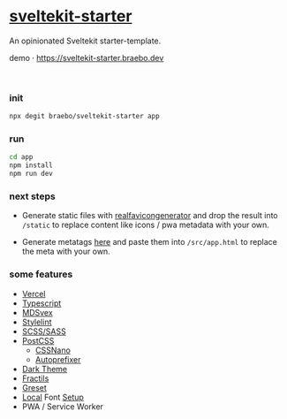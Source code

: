# [sveltekit-starter](https://github.com/braebo/sveltekit-starter)

An opinionated Sveltekit starter-template.

demo · https://sveltekit-starter.braebo.dev

<br>

### init

```bash
npx degit braebo/sveltekit-starter app
```

### run

```bash
cd app
npm install
npm run dev
```

### next steps

-   Generate static files with [realfavicongenerator](https://realfavicongenerator.net/) and drop the result into `/static` to replace content like icons / pwa metadata with your own.

-   Generate metatags [here](https://metatags.io/) and paste them into `/src/app.html` to replace the meta with your own.

### some features

-   [Vercel](https://vercel.com)
-   [Typescript](https://www.typescriptlang.org)
-   [MDSvex](https://mdsvex.com)
-   [Stylelint](https://github.com/stylelint/stylelint)
-   [SCSS/SASS](https://sass-lang.com)
-   [PostCSS](https://postcss.org)
    -   [CSSNano](https://github.com/cssnano/cssnano)
    -   [Autoprefixer](https://github.com/postcss/autoprefixer)
-   [Dark Theme](https://github.com/braebo/#ThemeToggle)
-   [Fractils](https://github.com/braebo/fractils)
-   [Greset](https://github.com/ghostdevv/greset)
-   [Local](https://github.com/Braebo/sveltekit-starter/tree/main/static/fonts) Font [Setup](https://github.com/Braebo/sveltekit-starter/blob/main/src/styles/app.scss#L4-L24)
-   PWA / Service Worker
